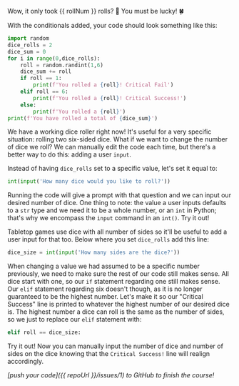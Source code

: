 Wow, it only took {{ rollNum }} rolls? 🤩 You must be lucky! 🍀

With the conditionals added, your code should look something like this:

```python
import random
dice_rolls = 2
dice_sum = 0
for i in range(0,dice_rolls):
    roll = random.randint(1,6)
    dice_sum += roll
    if roll == 1:
        print(f'You rolled a {roll}! Critical Fail')
    elif roll == 6:
        print(f'You rolled a {roll}! Critical Success!')
    else:
        print(f'You rolled a {roll}')
print(f'You have rolled a total of {dice_sum}')
```

We have a working dice roller right now! It's useful for a very specific situation: rolling two six-sided dice. What if we want to change the number of dice we roll? We can manually edit the code each time, but there's a better way to do this: adding a user `input`.

Instead of having `dice_rolls` set to a specific value, let's set it equal to:
```python
int(input('How many dice would you like to roll?'))
```

Running the code will give a prompt with that question and we can input our desired number of dice. One thing to note: the value a user inputs defaults to a `str` type and we need it to be a whole number, or an `int` in Python; that's why we encompass the `input` command in an `int()`. Try it out!

Tabletop games use dice with all number of sides so it'll be useful to add a user input for that too. Below where you set `dice_rolls` add this line:

```python
dice_size = int(input('How many sides are the dice?'))
```

When changing a value we had assumed to be a specific number previously, we need to make sure the rest of our code still makes sense. All dice start with one, so our `if` statement regarding one still makes sense. Our `elif` statement regarding six doesn't though, as it is no longer guaranteed to be the highest number. Let's make it so our "Critical Success" line is printed to whatever the highest number of our desired dice is. The highest number a dice can roll is the same as the number of sides, so we just to replace our `elif` statement with:

```python
elif roll == dice_size:
```

Try it out! Now you can manually input the number of dice and number of sides on the dice knowing that the `Critical Success!` line will realign accordingly. 

*[push your code]({{ repoUrl }}/issues/1) to GitHub to finish the course!*